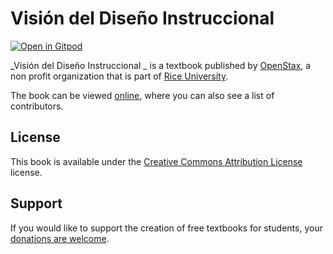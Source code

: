 # Visión del Diseño Instruccional 

[![Open in Gitpod](https://gitpod.io/button/open-in-gitpod.svg)](https://gitpod.io/from-referrer/)

_Visión del Diseño Instruccional _ is a textbook published by [OpenStax](https://openstax.org/), a non profit organization that is part of [Rice University](https://www.rice.edu/).

The book can be viewed [online](https://github.com/cnx-user-books/cnxbook-vision-del-diseno-instruccional/releases/latest), where you can also see a list of contributors.

## License
This book is available under the [Creative Commons Attribution License](./LICENSE) license.

## Support
If you would like to support the creation of free textbooks for students, your [donations are welcome](https://riceconnect.rice.edu/donation/support-openstax-banner).
